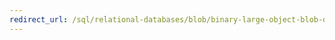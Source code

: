 ```yaml
---
redirect_url: /sql/relational-databases/blob/binary-large-object-blob-data-sql-server?view=sql-server-2014
---
```

